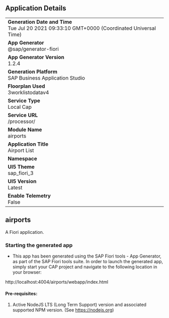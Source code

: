 ## Application Details
|               |
| ------------- |
|**Generation Date and Time**<br>Tue Jul 20 2021 09:33:10 GMT+0000 (Coordinated Universal Time)|
|**App Generator**<br>@sap/generator-fiori|
|**App Generator Version**<br>1.2.4|
|**Generation Platform**<br>SAP Business Application Studio|
|**Floorplan Used**<br>3worklistodatav4|
|**Service Type**<br>Local Cap|
|**Service URL**<br>/processor/
|**Module Name**<br>airports|
|**Application Title**<br>Airport List|
|**Namespace**<br>|
|**UI5 Theme**<br>sap_fiori_3|
|**UI5 Version**<br>Latest|
|**Enable Telemetry**<br>False|

## airports

A Fiori application.

### Starting the generated app

-   This app has been generated using the SAP Fiori tools - App Generator, as part of the SAP Fiori tools suite.  In order to launch the generated app, simply start your CAP project and navigate to the following location in your browser:

http://localhost:4004/airports/webapp/index.html

#### Pre-requisites:

1. Active NodeJS LTS (Long Term Support) version and associated supported NPM version.  (See https://nodejs.org)


